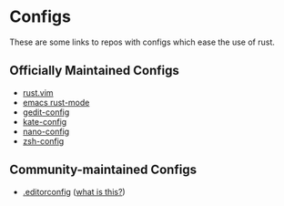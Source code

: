 # Configs

These are some links to repos with configs which ease the use of rust.

## Officially Maintained Configs

* [rust.vim](https://github.com/rust-lang/rust.vim)
* [emacs rust-mode](https://github.com/rust-lang/rust-mode)
* [gedit-config](https://github.com/rust-lang/gedit-config)
* [kate-config](https://github.com/rust-lang/kate-config)
* [nano-config](https://github.com/rust-lang/nano-config)
* [zsh-config](https://github.com/rust-lang/zsh-config)

## Community-maintained Configs

* [.editorconfig](https://gist.github.com/xtian/339112af8a11d0583d81) ([what is this?](http://editorconfig.org/))
